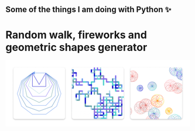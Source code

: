 ## Some of the things I am doing with Python ✨

# Random walk, fireworks and geometric shapes generator
<img src="./media/turtle-graphics.png">
